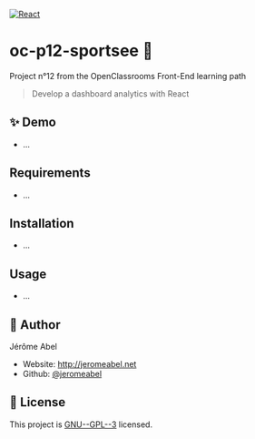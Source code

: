 [![React](https://img.shields.io/badge/-ReactJs-61DAFB?logo=react&logoColor=white&style=for-the-badge)](https://reactjs.org/)

# oc-p12-sportsee 👋
Project n°12 from the OpenClassrooms Front-End learning path

> Develop a dashboard analytics with React

## ✨ Demo
- ...

## Requirements
- ...

## Installation
- ...

## Usage
- ...


## 👤 Author
Jérôme Abel
* Website: http://jeromeabel.net
* Github: [@jeromeabel](https://github.com/jeromeabel)

## 📝 License
This project is [GNU--GPL--3](https://www.gnu.org/licenses/gpl-3.0.fr.html) licensed.
